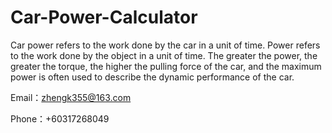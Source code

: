 # Car-Power-Calculator

Car power refers to the work done by the car in a unit of time. Power refers to the work done by the object in a unit of time. The greater the power, the greater the torque, the higher the pulling force of the car, and the maximum power is often used to describe the dynamic performance of the car.

Email：zhengk355@163.com

Phone：+60317268049

